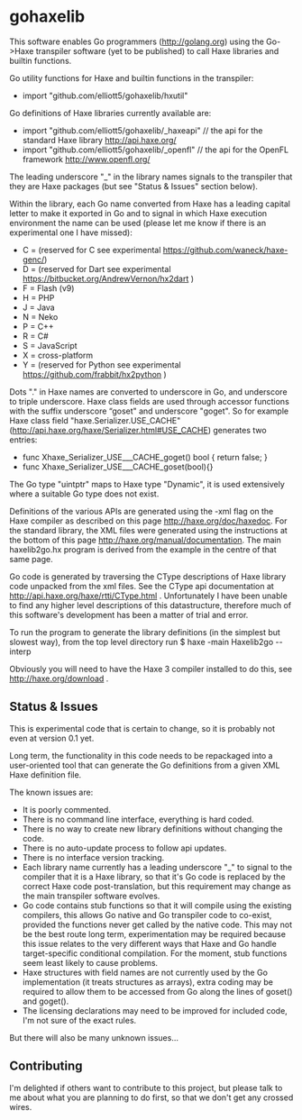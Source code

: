 gohaxelib
=========

This software enables Go programmers (http://golang.org) using the Go->Haxe transpiler software (yet to be published) to call Haxe libraries and builtin functions.

Go utility functions for Haxe and builtin functions in the transpiler:

- import "github.com/elliott5/gohaxelib/hxutil"

Go definitions of Haxe libraries currently available are:

- import "github.com/elliott5/gohaxelib/_haxeapi"  // the api for the standard Haxe library http://api.haxe.org/
- import "github.com/elliott5/gohaxelib/_openfl"   // the api for the OpenFL framework http://www.openfl.org/

The leading underscore "_" in the library names signals to the transpiler that they are Haxe packages (but see "Status & Issues" section below).

Within the library, each Go name converted from Haxe has a leading capital letter to make it exported in Go and to signal in which Haxe execution environment the name can be used (please let me know if there is an experimental one I have missed):
-	C = (reserved for C see experimental https://github.com/waneck/haxe-genc/)
- 	D = (reserved for Dart see experimental https://bitbucket.org/AndrewVernon/hx2dart ) 
-	F = Flash (v9) 
-	H = PHP 
-	J = Java 
-	N = Neko 
-	P = C++ 
- 	R = C# 
-	S = JavaScript  
-	X = cross-platform
-	Y = (reserved for Python see experimental https://github.com/frabbit/hx2python )

Dots "." in Haxe names are converted to underscore in Go, and underscore to triple underscore. Haxe class fields are used through accessor functions with the suffix underscore “goset" and underscore "goget". So for example Haxe class field "haxe.Serializer.USE_CACHE" (http://api.haxe.org/haxe/Serializer.html#USE_CACHE) generates two entries:
- func Xhaxe_Serializer_USE___CACHE_goget()  bool { return false; }
- func Xhaxe_Serializer_USE___CACHE_goset(bool){}

The Go type "uintptr" maps to Haxe type "Dynamic", it is used extensively where a suitable Go type does not exist. 

Definitions of the various APIs are generated using the -xml flag on the Haxe compiler as described on this page http://haxe.org/doc/haxedoc. 
For the standard library, the XML files were generated using the instructions at the bottom of this page http://haxe.org/manual/documentation. 
The main haxelib2go.hx program is derived from the example in the centre of that same page.

Go code is generated by traversing the CType descriptions of Haxe library code unpacked from the xml files.
See the CType api documentation at http://api.haxe.org/haxe/rtti/CType.html . Unfortunately I have been unable to find any higher level descriptions of this datastructure, therefore much of this software's development has been a matter of trial and error.

To run the program to generate the library definitions (in the simplest but slowest way), from the top level directory run $ haxe -main Haxelib2go --interp

Obviously you will need to have the Haxe 3 compiler installed to do this, see http://haxe.org/download .

Status & Issues
---------------

This is experimental code that is certain to change, so it is probably not even at version 0.1 yet. 

Long term, the functionality in this code needs to be repackaged into a user-oriented tool that can generate the Go definitions from a given XML Haxe definition file.

The known issues are:
- It is poorly commented.
- There is no command line interface, everything is hard coded.
- There is no way to create new library definitions without changing the code.
- There is no auto-update process to follow api updates.
- There is no interface version tracking.
- Each library name currently has a leading underscore "_" to signal to the compiler that it is a Haxe library, so that it's Go code is replaced by the correct Haxe code post-translation, but this requirement may change as the main transpiler software evolves. 
- Go code contains stub functions so that it will compile using the existing compilers, this allows Go native and Go transpiler code to co-exist, provided the functions never get called by the native code. This may not be the best route long term, experimentation may be required because this issue relates to the very different ways that Haxe and Go handle target-specific conditional compilation. For the moment, stub functions seem least likely to cause problems. 
- Haxe structures with field names are not currently used by the Go implementation (it treats structures as arrays), extra coding may be required to allow them to be accessed from Go along the lines of goset() and goget().
- The licensing declarations may need to be improved for included code, I'm not sure of the exact rules.

But there will also be many unknown issues... 

 
Contributing
------------

I'm delighted if others want to contribute to this project, but please talk to me about what you are planning to do first, so that we don't get any crossed wires.
